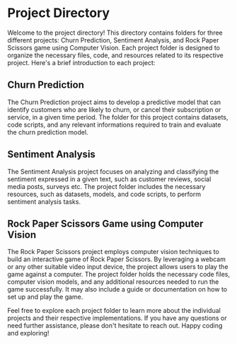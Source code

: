 # Project Directory

Welcome to the project directory! This directory contains folders for three different projects: Churn Prediction, Sentiment Analysis, and Rock Paper Scissors game using Computer Vision. Each project folder is designed to organize the necessary files, code, and resources related to its respective project. Here's a brief introduction to each project:

## Churn Prediction
The Churn Prediction project aims to develop a predictive model that can identify customers who are likely to churn, or cancel their subscription or service, in a given time period. The folder for this project contains datasets, code scripts, and any relevant informations required to train and evaluate the churn prediction model.

## Sentiment Analysis
The Sentiment Analysis project focuses on analyzing and classifying the sentiment expressed in a given text, such as customer reviews, social media posts, surveys etc. The project folder includes the necessary resources, such as datasets, models, and code scripts, to perform sentiment analysis tasks.

## Rock Paper Scissors Game using Computer Vision
The Rock Paper Scissors project employs computer vision techniques to build an interactive game of Rock Paper Scissors. By leveraging a webcam or any other suitable video input device, the project allows users to play the game against a computer. The project folder holds the necessary code files, computer vision models, and any additional resources needed to run the game successfully. It may also include a guide or documentation on how to set up and play the game.

Feel free to explore each project folder to learn more about the individual projects and their respective implementations. If you have any questions or need further assistance, please don't hesitate to reach out. Happy coding and exploring!
